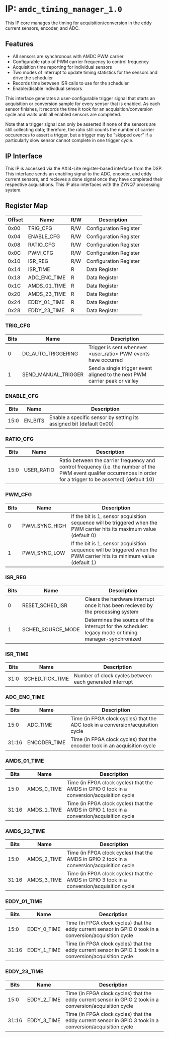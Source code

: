 # IP: `amdc_timing_manager_1.0`

This IP core manages the timing for acquisition/conversion in the eddy current sensors, encoder, and ADC.

## Features

- All sensors are synchronous with AMDC PWM carrier
- Configurable ratio of PWM carrier frequency to control frequency
- Acquisition time reporting for individual sensors
- Two modes of interrupt to update timing statistics for the sensors and drive the scheduler
- Records time between ISR calls to use for the scheduler
- Enable/disable individual sensors

This interface generates a user-configurable trigger signal that starts an acquisition or conversion sample for every sensor that is enabled. As each sensor finishes, it records the time it took for an acquisition/conversion cycle and waits until all enabled sensors are completed.

Note that a trigger signal can only be asserted if none of the sensors are still collecting data; therefore, the ratio still counts the number of carrier occurences to assert a trigger, but a trigger may be "skipped over" if a particularly slow sensor cannot complete in one trigger cycle.

## IP Interface

This IP is accessed via the AXI4-Lite register-based interface from the DSP. This interface sends an enabling signal to the ADC, encoder, and eddy current sensors, and recieves a done signal once they have completed their respective acquisitions. This IP also interfaces with the ZYNQ7 processing system.

## Register Map

| Offset | Name | R/W | Description |
| -- | -- | -- | -- |
| 0x00 | TRIG_CFG| R/W | Configuration Register |
| 0x04 | ENABLE_CFG | R/W | Configuration Register |
| 0x08 | RATIO_CFG | R/W | Configuration Register |
| 0x0C | PWM_CFG | R/W | Configuration Register |
| 0x10 | ISR_REG | R/W | Configuration Register |
| 0x14 | ISR_TIME | R | Data Register |
| 0x18 | ADC_ENC_TIME | R | Data Register |
| 0x1C | AMDS_01_TIME | R | Data Register |
| 0x20 | AMDS_23_TIME | R | Data Register |
| 0x24 | EDDY_01_TIME | R | Data Register |
| 0x28 | EDDY_23_TIME | R | Data Register |

### TRIG_CFG

| Bits | Name | Description |
| -- | -- | -- |
| 0 | DO_AUTO_TRIGGERING | Trigger is sent whenever <user_ratio> PWM events have occurred |
| 1 | SEND_MANUAL_TRIGGER | Send a single trigger event aligned to the next PWM carrier peak or valley |

### ENABLE_CFG

| Bits | Name | Description |
| -- | -- | -- |
| 15:0 | EN_BITS | Enable a specific sensor by setting its assigned bit (default 0x00) |

### RATIO_CFG

| Bits | Name | Description |
| -- | -- | -- |
| 15:0 | USER_RATIO | Ratio between the carrier frequency and control frequency (i.e. the number of the PWM event qualifer occurrences in order for a trigger to be asserted) (default 10) |

### PWM_CFG

| Bits | Name | Description |
| -- | -- | -- |
| 0 | PWM_SYNC_HIGH | If the bit is 1, sensor acquisition sequence will be triggered when the PWM carrier hits its maximum value (default 0) |
| 1 | PWM_SYNC_LOW | If the bit is 1, sensor acquisition sequence will be triggered when the PWM carrier hits its minimum value (default 1) | 

### ISR_REG

| Bits | Name | Description |
| -- | -- | -- |
| 0 | RESET_SCHED_ISR | Clears the hardware interrupt once it has been recieved by the processing system |
| 1 | SCHED_SOURCE_MODE | Determines the source of the interrupt for the scheduler: legacy mode or timing manager-synchronized |

### ISR_TIME

| Bits | Name | Description |
| -- | -- | -- |
| 31:0 | SCHED_TICK_TIME | Number of clock cycles between each generated interrupt |

### ADC_ENC_TIME

| Bits | Name | Description |
| -- | -- | -- |
| 15:0 | ADC_TIME | Time (in FPGA clock cycles) that the ADC took in a conversion/acquisition cycle |
| 31:16 | ENCODER_TIME | Time (in FPGA clock cycles) that the encoder took in an acquisition cycle |

### AMDS_01_TIME

| Bits | Name | Description |
| -- | -- | -- |
| 15:0 | AMDS_0_TIME | Time (in FPGA clock cycles) that the AMDS in GPIO 0 took in a conversion/acquisition cycle |
| 31:16 | AMDS_1_TIME | Time (in FPGA clock cycles) that the AMDS in GPIO 1 took in a conversion/acquisition cycle |

### AMDS_23_TIME

| Bits | Name | Description |
| -- | -- | -- |
| 15:0 | AMDS_2_TIME | Time (in FPGA clock cycles) that the AMDS in GPIO 2 took in a conversion/acquisition cycle |
| 31:16 | AMDS_3_TIME | Time (in FPGA clock cycles) that the AMDS in GPIO 3 took in a conversion/acquisition cycle |

### EDDY_01_TIME

| Bits | Name | Description |
| -- | -- | -- |
| 15:0 | EDDY_0_TIME | Time (in FPGA clock cycles) that the eddy current sensor in GPIO 0 took in a conversion/acquisition cycle |
| 31:16 | EDDY_1_TIME | Time (in FPGA clock cycles) that the eddy current sensor in GPIO 1 took in a conversion/acquisition cycle |

### EDDY_23_TIME

| Bits | Name | Description |
| -- | -- | -- |
| 15:0 | EDDY_2_TIME | Time (in FPGA clock cycles) that the eddy current sensor in GPIO 2 took in a conversion/acquisition cycle |
| 31:16 | EDDY_3_TIME | Time (in FPGA clock cycles) that the eddy current sensor in GPIO 3 took in a conversion/acquisition cycle |
